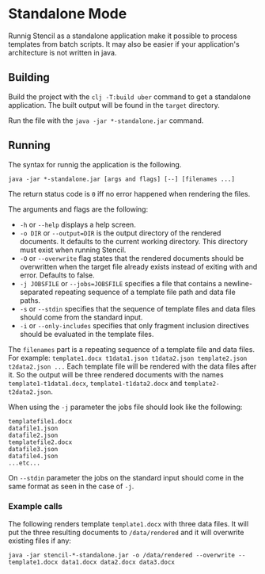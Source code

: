 # Standalone Mode

Runnig Stencil as a standalone application make it possible to process templates from batch scripts.
It may also be easier if your application's architecture is not written in java.

## Building

Build the project with the `clj -T:build uber` command to get a standalone application. The built output will be found in the `target` directory.

Run the file with the `java -jar *-standalone.jar` command.

## Running

The syntax for runnig the application is the following.

`java -jar *-standalone.jar [args and flags] [--] [filenames ...]`

The return status code is `0` iff no error happened when rendering the files.

The arguments and flags are the following:

- `-h` or `--help` displays a help screen.
- `-o DIR` or `--output=DIR` is the output directory of the rendered documents. It defaults to the current working directory. This directory must exist when running Stencil.
- `-O` or `--overwrite` flag states that the rendered documents should be overwritten when the target file already exists instead of exiting with and error. Defaults to false.
- `-j JOBSFILE` or `--jobs=JOBSFILE` specifies a file that contains a newline-separated repeating sequence of a template file path and data file paths.
- `-s` or `--stdin` specifies that the sequence of template files and data files should come from the standard input.
- `-i` or `--only-includes` specifies that only fragment inclusion directives should be evaluated in the template files.

The `filenames` part is a repeating sequence of a template file and data files. For example: `template1.docx t1data1.json t1data2.json template2.json t2data2.json ...` Each template
file will be rendered with the data files after it. So the output will be three rendered documents with the names `template1-t1data1.docx`, `template1-t1data2.docx` and `template2-t2data2.json`.

When using the `-j` parameter the jobs file should look like the following:

```
templatefile1.docx
datafile1.json
datafile2.json
templatefile2.docx
datafile3.json
datafile4.json
...etc...
```

On `--stdin` parameter the jobs on the standard input should come in the same format as seen in the case of `-j`.

### Example calls

The following renders template `template1.docx` with three data files. It will put the three resulting documents to `/data/rendered` and it will overwrite existing files if any:

```
java -jar stencil-*-standalone.jar -o /data/rendered --overwrite -- template1.docx data1.docx data2.docx data3.docx
```


